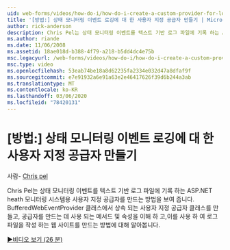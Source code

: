 ```yaml
---
uid: web-forms/videos/how-do-i/how-do-i-create-a-custom-provider-for-logging-health-monitoring-events
title: '[방법:] 상태 모니터링 이벤트 로깅에 대 한 사용자 지정 공급자 만들기 | Microsoft Docs'
author: rick-anderson
description: Chris Pel는 상태 모니터링 이벤트를 텍스트 기반 로그 파일에 기록 하는 ASP.NET heath 모니터링 시스템용 사용자 지정 공급자를 만드는 방법을 보여 줍니다. Le ...
ms.author: riande
ms.date: 11/06/2008
ms.assetid: 18ae018d-b388-4f79-a218-b5dd4dc4e75b
msc.legacyurl: /web-forms/videos/how-do-i/how-do-i-create-a-custom-provider-for-logging-health-monitoring-events
msc.type: video
ms.openlocfilehash: 53eab74be18a8d62235fa2334e032d47a8dfaf9f
ms.sourcegitcommit: e7e91932a6e91a63e2e46417626f39d6b244a3ab
ms.translationtype: MT
ms.contentlocale: ko-KR
ms.lasthandoff: 03/06/2020
ms.locfileid: "78420131"
---
```

# <a name="how-do-i-create-a-custom-provider-for-logging-health-monitoring-events"></a>[방법:] 상태 모니터링 이벤트 로깅에 대 한 사용자 지정 공급자 만들기

사람- [Chris pel](https://twitter.com/chrispels)

Chris Pel는 상태 모니터링 이벤트를 텍스트 기반 로그 파일에 기록 하는 ASP.NET heath 모니터링 시스템용 사용자 지정 공급자를 만드는 방법을 보여 줍니다. BufferedWebEventProvider 클래스에서 상속 되는 사용자 지정 공급자 클래스를 만들고, 공급자를 만드는 데 사용 되는 메서드 및 속성을 이해 하 고,이를 사용 하 여 로그 파일을 작성 하는 웹 사이트를 만드는 방법에 대해 알아봅니다.

[&#9654;비디오 보기 (26 분)](https://channel9.msdn.com/Blogs/ASP-NET-Site-Videos/how-do-i-create-a-custom-provider-for-logging-health-monitoring-events)
